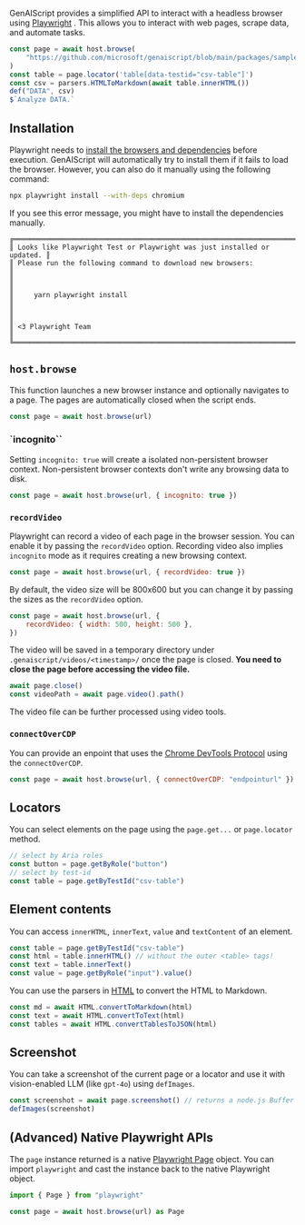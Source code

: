 GenAIScript provides a simplified API to interact with a headless browser using [Playwright](https://playwright.dev/) .
This allows you to interact with web pages, scrape data, and automate tasks.

```js
const page = await host.browse(
    "https://github.com/microsoft/genaiscript/blob/main/packages/sample/src/penguins.csv"
)
const table = page.locator('table[data-testid="csv-table"]')
const csv = parsers.HTMLToMarkdown(await table.innerHTML())
def("DATA", csv)
$`Analyze DATA.`
```

## Installation

Playwright needs to [install the browsers and dependencies](https://playwright.dev/docs/browsers#install-system-dependencies) before execution. GenAIScript will automatically try to install them if it fails to load the browser.
However, you can also do it manually using the following command:

```bash
npx playwright install --with-deps chromium
```

If you see this error message, you might have to install the dependencies manually.

```text
╔═════════════════════════════════════════════════════════════════════════╗
║ Looks like Playwright Test or Playwright was just installed or updated. ║
║ Please run the following command to download new browsers:              ║
║                                                                         ║
║     yarn playwright install                                             ║
║                                                                         ║
║ <3 Playwright Team                                                      ║
╚═════════════════════════════════════════════════════════════════════════╝
```

## `host.browse`

This function launches a new browser instance and optionally navigates to a page. The pages are automatically closed when the script ends.

```js
const page = await host.browse(url)
```

### `incognito``

Setting `incognito: true` will create a isolated non-persistent browser context. Non-persistent browser contexts don't write any browsing data to disk.

```js
const page = await host.browse(url, { incognito: true })
```

### `recordVideo`

Playwright can record a video of each page in the browser session. You can enable it by passing the `recordVideo` option.
Recording video also implies `incognito` mode as it requires creating a new browsing context.

```js
const page = await host.browse(url, { recordVideo: true })
```

By default, the video size will be 800x600 but you can change it by passing the sizes as the `recordVideo` option.

```js
const page = await host.browse(url, {
    recordVideo: { width: 500, height: 500 },
})
```

The video will be saved in a temporary directory under `.genaiscript/videos/<timestamp>/` once the page is closed.
**You need to close the page before accessing the video file.**

```js
await page.close()
const videoPath = await page.video().path()
```

The video file can be further processed using video tools.

### `connectOverCDP`

You can provide an enpoint that uses the [Chrome DevTools Protocol](https://playwright.dev/docs/api/class-browsertype#browser-type-connect-over-cdp) using the `connectOverCDP`.

```js
const page = await host.browse(url, { connectOverCDP: "endpointurl" })
```

## Locators

You can select elements on the page using the `page.get...` or `page.locator` method.

```js
// select by Aria roles
const button = page.getByRole("button")
// select by test-id
const table = page.getByTestId("csv-table")
```

## Element contents

You can access `innerHTML`, `innerText`, `value` and `textContent` of an element.

```js
const table = page.getByTestId("csv-table")
const html = table.innerHTML() // without the outer <table> tags!
const text = table.innerText()
const value = page.getByRole("input").value()
```

You can use the parsers in [HTML](/genaiscript/reference/scripts/html) to convert the HTML to Markdown.

```js
const md = await HTML.convertToMarkdown(html)
const text = await HTML.convertToText(html)
const tables = await HTML.convertTablesToJSON(html)
```

## Screenshot

You can take a screenshot of the current page or a locator and use it with vision-enabled LLM (like `gpt-4o`) using `defImages`.

```js
const screenshot = await page.screenshot() // returns a node.js Buffer
defImages(screenshot)
```

## (Advanced) Native Playwright APIs

The `page` instance returned is a native [Playwright Page](https://playwright.dev/docs/api/class-page) object.
You can import `playwright` and cast the instance back to the native Playwright object.

```js
import { Page } from "playwright"

const page = await host.browse(url) as Page
```